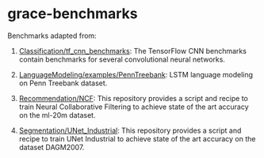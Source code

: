 # grace-benchmarks

Benchmarks adapted from:

1. [Classification/tf_cnn_benchmarks](https://github.com/tensorflow/benchmarks/tree/cnn_tf_v1.14_compatible): The TensorFlow CNN benchmarks contain benchmarks for several convolutional neural networks.

2. [LanguageModeling/examples/PennTreebank](https://github.com/tensorpack/tensorpack): LSTM language modeling on Penn Treebank dataset.

3. [Recommendation/NCF](https://github.com/NVIDIA/DeepLearningExamples/tree/master/TensorFlow/Recommendation/NCF): This repository provides a script and recipe to train Neural Collaborative Filtering to achieve state of the art accuracy on the ml-20m dataset.

4. [Segmentation/UNet_Industrial](https://github.com/NVIDIA/DeepLearningExamples/tree/master/TensorFlow/Segmentation/UNet_Industrial): This repository provides a script and recipe to train UNet Industrial to achieve state of the art accuracy on the dataset DAGM2007.